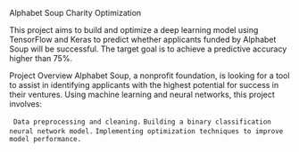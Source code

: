 Alphabet Soup Charity Optimization

This project aims to build and optimize a deep learning model using TensorFlow and Keras to predict whether applicants funded by Alphabet Soup will be successful. The target goal is to achieve a predictive accuracy higher than 75%.

Project Overview
Alphabet Soup, a nonprofit foundation, is looking for a tool to assist in identifying applicants with the highest potential for success in their ventures. Using machine learning and neural networks, this project involves:

` Data preprocessing and cleaning.`
 `Building a binary classification neural network model.`
`Implementing optimization techniques to improve model performance.`
